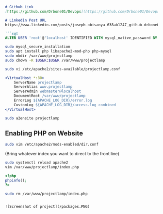 ```markdown
# Github Link 
[https://github.com/Drbone01/Devops](https://github.com/Drbone01/Devops)

# Linkedin Post URL
https://www.linkedin.com/posts/joseph-obisanya-638ab1247_github-drbone01devops-activity-7239714328570941441-AyC1?utm_source=share&utm_medium=member_desktop

```sql
ALTER USER 'root'@'localhost' IDENTIFIED WITH mysql_native_password BY 'PassWord.1';
```

```bash
sudo mysql_secure_installation
sudo apt install php libapache2-mod-php php-mysql
sudo mkdir /var/www/projectlamp
sudo chown -R $USER:$USER /var/www/projectlamp
```

```bash
sudo vi /etc/apache2/sites-available/projectlamp.conf
```

```apache
<VirtualHost *:80>
    ServerName projectlamp
    ServerAlias www.projectlamp
    ServerAdmin webmaster@localhost
    DocumentRoot /var/www/projectlamp
    ErrorLog ${APACHE_LOG_DIR}/error.log
    CustomLog ${APACHE_LOG_DIR}/access.log combined
</VirtualHost>
```

```bash
sudo a2ensite projectlamp
```

## Enabling PHP on Website
```bash
sudo vim /etc/apache2/mods-enabled/dir.conf
```
(Bring whatever index you want to direct to the front line)

```bash
sudo systemctl reload apache2
vim /var/www/projectlamp/index.php
```

```php
<?php
phpinfo();
?>
```

```bash
sudo rm /var/www/projectlamp/index.php
```
```

![Screenshot of project](/packages.PNG)

